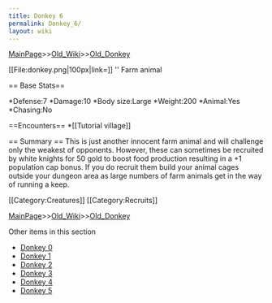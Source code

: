 ```yaml
---
title: Donkey 6
permalink: Donkey_6/
layout: wiki
---
```


[MainPage](/keeperrl_wiki/ "wikilink")>>[Old_Wiki](/keeperrl_wiki/Old_Wiki "wikilink")>>[Old_Donkey](/keeperrl_wiki/Old_Donkey "wikilink")

[[File:donkey.png|100px|link=]] '' Farm animal

== Base Stats==

*Defense:7
*Damage:10
*Body size:Large
*Weight:200
*Animal:Yes
*Chasing:No

==Encounters==
*[[Tutorial village]]

== Summary ==
This is just another innocent farm animal and will challenge only the weakest of opponents. However, these can sometimes be recruited by white knights for 50 gold to boost food production resulting in a +1 population cap bonus. If you do recruit them build your animal cages outside your dungeon area as large numbers of farm animals get in the way of running a keep.

[[Category:Creatures]]
[[Category:Recruits]]

[MainPage](/keeperrl_wiki/ "wikilink")>>[Old_Wiki](/keeperrl_wiki/Old_Wiki "wikilink")>>[Old_Donkey](/keeperrl_wiki/Old_Donkey "wikilink")

Other items in this section
-    [Donkey 0](/keeperrl_wiki/Donkey_0 "wikilink")
-    [Donkey 1](/keeperrl_wiki/Donkey_1 "wikilink")
-    [Donkey 2](/keeperrl_wiki/Donkey_2 "wikilink")
-    [Donkey 3](/keeperrl_wiki/Donkey_3 "wikilink")
-    [Donkey 4](/keeperrl_wiki/Donkey_4 "wikilink")
-    [Donkey 5](/keeperrl_wiki/Donkey_5 "wikilink")

